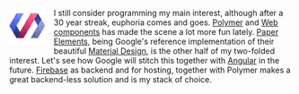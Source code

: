 <a href="https://www.polymer-project.org/"><img src="/img/logo-polymer.png" style="float: left; margin: 0px 15px 15px 0px"></a>
I still consider programming my main interest, although after a 30 year streak, euphoria comes and goes. [Polymer](https://www.polymer-project.org) and [Web components](http://webcomponents.org/) has made the scene a lot more fun lately. [Paper Elements](https://elements.polymer-project.org/browse?package=paper-elements), being Google's reference implementation of their beautiful [Material Design](http://www.google.com/design/spec/material-design/introduction.html), is the other half of my two-folded interest. Let's see how Google will stitch this together with  [Angular](https://angular.io/) in the future. [Firebase](https://www.firebase.com/) as backend and for hosting, together with Polymer makes a great backend-less solution and is my stack of choice.